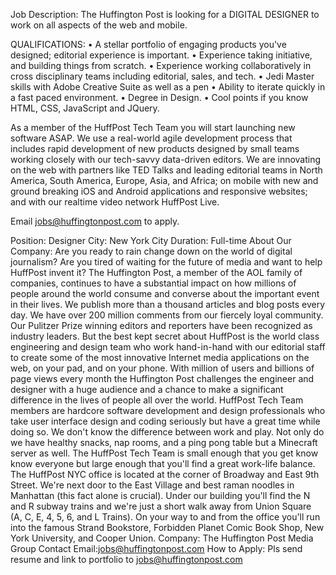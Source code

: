 Job Description:
The Huffington Post is looking for a DIGITAL DESIGNER to work on all aspects of the web and mobile. 

QUALIFICATIONS:
• A stellar portfolio of engaging products you've designed; editorial experience is important.
• Experience taking initiative, and building things from scratch.
• Experience working collaboratively in cross disciplinary teams including editorial, sales, and tech.
• Jedi Master skills with Adobe Creative Suite as well as a pen
• Ability to iterate quickly in a fast paced environment.
• Degree in Design.
• Cool points if you know HTML, CSS, JavaScript and JQuery.

As a member of the HuffPost Tech Team you will start launching new software ASAP. We use a real-world agile development process that includes rapid development of new products designed by small teams working closely with our tech-savvy data-driven editors. We are innovating on the web with partners like TED Talks and leading editorial teams in North America, South America, Europe, Asia, and Africa; on mobile with new and ground breaking iOS and Android applications and responsive websites; and with our realtime video network HuffPost Live.

Email jobs@huffingtonpost.com to apply.

Position: Designer
City: New York City
Duration: Full-time
About Our Company: Are you ready to rain change down on the world of digital journalism? Are you tired of waiting for the future of media and want to help HuffPost invent it? The Huffington Post, a member of the AOL family of companies, continues to have a substantial impact on how millions of people around the world consume and converse about the important event in their lives. We publish more than a thousand articles and blog posts every day. We have over 200 million comments from our fiercely loyal community. Our Pulitzer Prize winning editors and reporters have been recognized as industry leaders. But the best kept secret about HuffPost is the world class engineering and design team who work hand-in-hand with our editorial staff to create some of the most innovative Internet media applications on the web, on your pad, and on your phone. With million of users and billions of page views every month the Huffington Post challenges the engineer and designer with a huge audience and a chance to make a significant difference in the lives of people all over the world. HuffPost Tech Team members are hardcore software development and design professionals who take user interface design and coding seriously but have a great time while doing so. We don't know the difference between work and play. Not only do we have healthy snacks, nap rooms, and a ping pong table but a Minecraft server as well. The HuffPost Tech Team is small enough that you get know know everyone but large enough that you'll find a great work-life balance. The HuffPost NYC office is located at the corner of Broadway and East 9th Street. We're next door to the East Village and best raman noodles in Manhattan (this fact alone is crucial). Under our building you'll find the N and R subway trains and we're just a short walk away from Union Square (A, C, E, 4, 5, 6, and L Trains). On your way to and from the office you'll run into the famous Strand Bookstore, Forbidden Planet Comic Book Shop, New York University, and Cooper Union.
Company: The Huffington Post Media Group
Contact Email:jobs@huffingtonpost.com
How to Apply: Pls send resume and link to portfolio to jobs@huffingtonpost.com
